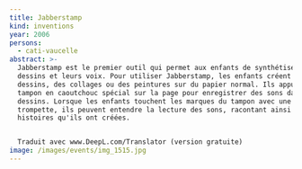 ```yaml
---
title: Jabberstamp
kind: inventions
year: 2006
persons:
  - cati-vaucelle
abstract: >-
  Jabberstamp est le premier outil qui permet aux enfants de synthétiser leurs
  dessins et leurs voix. Pour utiliser Jabberstamp, les enfants créent des
  dessins, des collages ou des peintures sur du papier normal. Ils appuient un
  tampon en caoutchouc spécial sur la page pour enregistrer des sons dans leurs
  dessins. Lorsque les enfants touchent les marques du tampon avec une petite
  trompette, ils peuvent entendre la lecture des sons, racontant ainsi les
  histoires qu'ils ont créées.


  Traduit avec www.DeepL.com/Translator (version gratuite)
image: /images/events/img_1515.jpg
---
```

